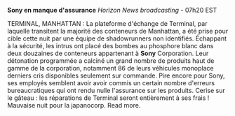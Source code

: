 ﻿**Sony en manque d'assurance**
*Horizon News broadcasting* - 07h20 EST

TERMINAL, MANHATTAN : La plateforme d'échange de Terminal, par laquelle transitent la majorité des conteneurs de Manhattan, a été prise pour cible cette nuit par une équipe de shadowrunners non identifiés. Échappant à la sécurité, les intrus ont placé des bombes au phosphore blanc dans deux douzaines de conteneurs appartenant à **Sony** Corporation. Leur détonation programmée a calciné un grand nombre de produits haut de gamme de la corporation, notamment 86 de leurs véhicules monoplace derniers cris disponibles seulement sur commande.
Pire encore pour Sony, ses employés semblent avoir avoir commis un certain nombre d'erreurs bureaucratiques qui ont rendu nulle l'assurance sur les produits. Cerise sur le gâteau : les réparations de Terminal seront entièrement à ses frais ! Mauvaise nuit pour la japanocorp. Read more.
